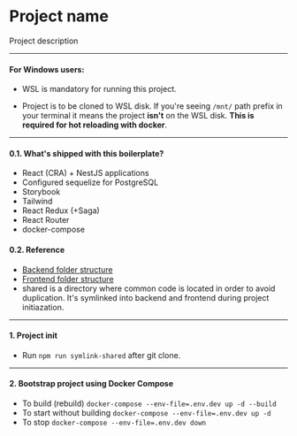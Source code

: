 # Project name

Project description

---

#### For Windows users:

-   WSL is mandatory for running this project.

-   Project is to be cloned to WSL disk.
    If you're seeing `/mnt/` path prefix in your terminal it means the project **isn't** on the WSL disk.
    **This is required for hot reloading with docker**.

---

#### 0.1. What's shipped with this boilerplate?

-   React (CRA) + NestJS applications
-   Configured sequelize for PostgreSQL
-   Storybook
-   Tailwind
-   React Redux (+Saga)
-   React Router
-   docker-compose

#### 0.2. Reference

-   [Backend folder structure](./docs/backend.md)
-   [Frontend folder structure](./docs/frontend.md)
-   shared is a directory where common code is located in order to avoid duplication.
    It's symlinked into backend and frontend during project initiazation.

---

#### 1. Project init

-   Run `npm run symlink-shared` after git clone.

---

#### 2. Bootstrap project using Docker Compose

-   To build (rebuild) `docker-compose --env-file=.env.dev up -d --build`
-   To start without building `docker-compose --env-file=.env.dev up -d`
-   To stop `docker-compose --env-file=.env.dev down`
